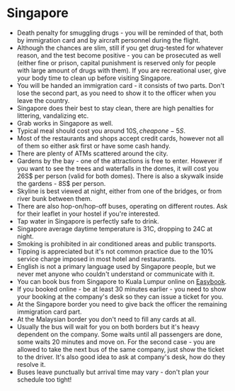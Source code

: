 # Singapore

* Death penalty for smuggling drugs - you will be reminded of that, both by immigration card and by aircraft personnel during the flight.
* Although the chances are slim, still if you get drug-tested for whatever reason, and the test become positive - you can be prosecuted as well (either fine or prison, capital punishment is reserved only for people with large amount of drugs with them). If you are recreational user, give your body time to clean up before visiting Singapore.
* You will be handed an immigration card - it consists of two parts. Don't lose the second part, as you need to show it to the officer when you leave the country.
* Singapore does their best to stay clean, there are high penalties for littering, vandalizing etc.
* Grab works in Singapore as well.
* Typical meal should cost you around 10S$, cheap one - 5S$.
* Most of the restaurants and shops accept credit cards, however not all of them so either ask first or have some cash handy.
* There are plenty of ATMs scattered around the city.
* Gardens by the bay - one of the attractions is free to enter. However if you want to see the trees and waterfalls in the domes, it will cost you 26S$ per person (valid for both domes). There is also a skywalk inside the gardens - 8S$ per person.
* Skyline is best viewed at night, either from one of the bridges, or from river bunk between them.
* There are also hop-on/hop-off buses, operating on different routes. Ask for their leaflet in your hostel if you're interested.
* Tap water in Singapore is perfectly safe to drink.
* Singapore average daytime temperature is 31C, dropping to 24C at night.
* Smoking is prohibited in air conditioned areas and public transports.
* Tipping is appreciated but it's not common practice due to the 10% service charge imposed in most hotel and restaurants.
* English is not a primary language used by Singapore people, but we never met anyone who couldn't understand or communicate with it.
* You can book bus from Singapore to Kuala Lumpur online on [Easybook](https://www.easybook.com/).
* If you booked online - be at least 30 minutes earlier - you need to show your booking at the company's desk so they can issue a ticket for you.
* At the Singapore border you need to give back the officer the remaining immigration card part.
* At the Malaysian border you don't need to fill any cards at all.
* Usually the bus will wait for you on both borders but it's heavy dependent on the company. Some waits until all passengers are done, some waits 20 minutes and move on. For the second case - you are allowed to take the next bus of the same company, just show the ticket to the driver. It's also good idea to ask at company's desk, how do they resolve it.
* Buses leave punctually but arrival time may vary - don't plan your schedule too tight!
